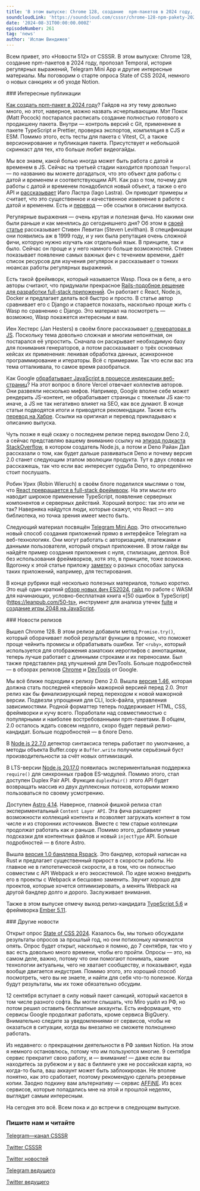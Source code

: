 ```yaml
---
title: 'В этом выпуске: Chrome 128, создание  npm-пакетов в 2024 году, пропозал Temporal, история регулярных выражений, Telegram Mini App и другие интересные материалы. Мы поговорим о старте опроса State of CSS 2024, немного о новых санкциях и об уходе Notion.'
soundcloudLink: 'https://soundcloud.com/csssr/chrome-128-npm-pakety-2024-temporal-telegram-mini-app-state-of-css-2024-ukhod-notion'
date: '2024-08-31T00:00:00.000Z'
episodeNumber: 261
tag: 'news'
author: 'Ислам Виндижев'
---
```


Всем привет, это «Новости 512» от CSSSR. В этом выпуске: Chrome 128, создание  npm-пакетов в 2024 году, пропозал Temporal, история регулярных выражений, Telegram Mini App и другие интересные материалы. Мы поговорим о старте опроса State of CSS 2024, немного о новых санкциях и об уходе Notion.

<ParagraphWithImage imageName="laptopNews" >
  ### Интересные публикации

[Как создать npm-пакет в 2024 году](https://www.totaltypescript.com/how-to-create-an-npm-package)? Гайдов на эту тему довольно много, но этот, наверное, можно назвать исчерпывающим. Мэт Покок (Matt Pocock) постарался расписать создание полностью готового к продакшену пакета. Внутри — контроль версий с Git, применение в пакете TypeScript и Prettier, проверка экспортов, компиляция в CJS и ESM. Помимо этого, есть тесты для пакета с Vitest, CI, а также версионирование и публикация пакета. Присутствует и небольшой скринкаст для тех, кто больше любит видеогайды.
</ParagraphWithImage>

Мы все знаем, какой болью иногда может быть работа с датой и временем в JS. Сейчас на третьей стадии находится пропозал `Temporal` — по названию вы можете догадаться, что это объект для работы с датой и временем и соответствующим API. Как раз о том, почему для работы с датой и временем понадобился новый объект, а также о его API и [рассказывает](https://docs.timetime.in/blog/js-dates-finally-fixed/) Иаго Ластра (Iago Lastra). Он приводит примеры и считает, что это существенное и качественное изменение в работе с датой и временем. Есть и [перевод](https://habr.com/ru/articles/838378/) — обе ссылки в описании выпуска.

Регулярные выражения — очень крутая и полезная фича. Но какими они были раньше и как менялись до сегодняшнего дня? Об этом в [своей статье](https://www.smashingmagazine.com/2024/08/history-future-regular-expressions-javascript/) рассказывает Стивен Левитан (Steven Levithan). В спецификации они появились аж в 1999 году, и у них была репутация очень сложной фичи, которую нужно изучать как отдельный язык. В принципе, так и было. Сейчас он проще и у него намного больше возможностей. Стивен показывает появление самых важных фич с течением времени, даёт список ресурсов для изучения регулярок и рассказывает о тонких нюансах работы регулярных выражений.

Есть такой фреймворк, который называется Wasp. Пока он в бете, а его авторы считают, что придумали прекрасное [Rails-подобное решение для разработки full-stack приложений](https://wasp-lang.dev/blog/2024/08/20/django-vs-wasp). Он работает с React, Node.js, Docker и предлагает делать всё быстро и просто. В статье автор сравнивает его с Django и старается показать, насколько проще жить с Wasp по сравнению с Django. Это материал на посмотреть — возможно, Wasp покажется интересным и вам.

Иен Хестерс (Jan Hesters) в своём блоге рассказывает [о генераторах в JS](https://www.reactsquad.io/blog/understanding-generators-in-javascript). Поскольку тема довольно сложная и многим непонятная, он постарался её упростить. Сначала он раскрывает необходимую базу для понимания генераторов, а потом рассказывает о трёх основных кейсах их применения: ленивая обработка данных, асинхронное программирование и итераторы. Всё с примерами. Так что если вас эта тема отталкивала, то самое время разобраться.

Как Google [обрабатывает JavaScript в процессе индексации веб-страниц](https://vercel.com/blog/how-google-handles-javascript-throughout-the-indexing-process)? На этот вопрос в блоге Vercel отвечает коллектив авторов. Они развеяли несколько мифов. Например, Google вполне себе может рендерить JS-контент, не обрабатывает страницы с тяжелым JS как-то иначе, а JS не так негативно влияет на SEO, как все думают. В конце статьи подводятся итоги и приводятся рекомендации. Также есть [перевод на Хабре](https://habr.com/ru/companies/timeweb/articles/836866/). Ссылки на оригинал и перевод прикладываю к описанию выпуска.

Чуть позже я ещё скажу о последнем релизе перед выходом Deno 2.0, а сейчас представляю вашему вниманию ссылку на [эпизод подкаста StackOverflow](https://stackoverflow.blog/2024/08/20/ryan-dahl-deno-20-scale-improve-npm-nodejs/), в котором создатель Node.js, а потом и Deno Райан Дал рассказали о том, как будет дальше развиваться Deno и почему версия 2.0 станет следующим этапом эволюции продукта. Тут в двух словах не расскажешь, так что если вас интересует судьба Deno, то определённо стоит послушать.

Робин Урих (Robin Wieruch) в своём блоге поделился мыслями о том, что [React превращается в full-stack фреймворк](https://www.robinwieruch.de/react-full-stack-framework/). На эти мысли его наводит широкое применение TypeScript, появление серверных компонентов и серверных действий. Хороший вопрос: так это или не так? Наверняка найдутся люди, которые скажут, что React — это библиотека, но точка зрения имеет место быть.

Следующий материал посвящён [Telegram Mini App](https://habr.com/ru/companies/amvera/articles/838180/). Это относительно новый способ создания приложений прямо в интерфейсе Telegram на веб-технологиях. Они могут работать с авторизацией, платежами и данными пользователя, который открыл приложение. В этом гайде вы найдёте пример создания приложения с нуля, стилизации, деплоя. Всё без использования фреймворков, хотя это, в принципе, тоже возможно. Вдогонку к этой статье приложу [заметку](https://habr.com/ru/articles/839432/) о разных способах запуска таких приложений, например, для тестирования.

В конце рубрики ещё несколько полезных материалов, только коротко. Это ещё один краткий [обзор новых фич ES2024](https://pawelgrzybek.com/whats-new-in-ecmascript-2024/), [гайд](https://habr.com/ru/articles/837692/) по работе с WASM для начинающих, условно-бесплатная книга «[50 ошибок в TypeScript](https://leanpub.com/50-ts», инструмент для анализа утечек [fuite](https://github.com/nolanlawson/fuite) и [создание игры 2048 на JavaScript](https://www.youtube.com/watch?v=RC_SglXG4Y8).

<ParagraphWithImage imageName="manWithLaptop">
  ### Новости релизов

Вышел Chrome 128. В этом релизе добавили метод `Promise.try()`, который оборачивает любой результат функции в промис, что поможет проще чейнить промисы и обрабатывать ошибки. Тег `<ruby>`, который используется для отображения азиатских иероглифов с аннотациями, теперь лучше работает с длинными строками и их переносами. Был также представлен ряд улучшений для DevTools. Больше подробностей — в обзорах релизов [Chrome](https://developer.chrome.com/blog/new-in-chrome-128) и [DevTools](https://developer.chrome.com/blog/new-in-devtools-128) от Google.
</ParagraphWithImage>

Мы всё ближе подходим к релизу Deno 2.0. Вышла [версия 1.46](https://deno.com/blog/v1.46), которая должна стать последней «первой» мажорной версией перед 2.0. Этот релиз как бы финализирующий перед переходом к новой мажорной версии. Подвезли упрощения для CLI, lock-файла, управления зависимостями. Родной форматтер теперь поддерживает HTML, CSS, фреймворки и кучу всего. Поработали над совместимостью с популярными и наиболее востребованными npm-пакетами. В общем, 2.0 осталось ждать совсем недолго, скоро будет первый релиз-кандидат. Больше подробностей — в блоге Deno.

В [Node.js 22.7.0](https://nodejs.org/en/blog/release/v22.7.0) детектор синтаксиса теперь работает по умолчанию, а методы объекта Buffer.copy и `Buffer.write` получили серьёзный буст производительности за счёт новых оптимизаций.

В LTS-версии [Node.js 20.17.0](https://nodejs.org/en/blog/release/v20.17.0) появилась экспериментальная поддержка `require()` для синхронных графов ES-модулей. Помимо этого, стал доступен Duplex Pair API. Функция `duplexPair()` этого API будет возвращать массив из двух дуплексных потоков, которыми можно пользоваться по своему усмотрению.

Доступен [Astro 4.14](https://astro.build/blog/astro-4140/). Наверное, главной фишкой релиза стал экспериментальный `Content Layer API`. Эта фича расширяет возможности коллекций контента и позволяет загружать контент в том числе и из сторонних источников. Вместе с тем старые коллекции продолжат работать как и раньше. Помимо этого, добавили умные подсказки для контентных файлов и новый `injectType` API. Больше подробностей — в блоге Astro.

Вышла [версия 1.0 бандлера Rspack](https://rspack.dev/). Это бандлер, который написан на Rust и предлагает существенный прирост в скорости работы. Но главное не в гипотетической скорости, а в том, что он полностью совместим с API Webpack и его экосистемой. По идее можно внедрить его в проекты с Webpack и бесшовно заменить. Звучит хорошо для проектов, которые хочется оптимизировать, а менять Webpack на другой бандлер долго и дорого. Заслуживает внимания.

Также в этом выпуске отмечу выход релиз-кандидата [TypeScript 5.6](https://devblogs.microsoft.com/typescript/announcing-typescript-5-6-rc/) и фреймворка [Ember 5.11](https://blog.emberjs.com/ember-released-5-11/).

<ParagraphWithImage imageName="laptopNews" >
    ### Другие новости

Открыт опрос [State of CSS 2024](https://stateofcss.com/en-US). Казалось бы, мы только обсуждали результаты опросов за прошлый год, но они потихоньку начинаются опять. Опрос будет открыт, насколько я помню, до 7 сентября, так что у вас есть довольно много времени, чтобы его пройти. Опросы — это, на самом деле, важно, потому что они помогают понимать, какие технологии актуальны, чего не хватает сообществу, и показывают, куда вообще двигается индустрия. Помимо этого, это хороший способ посмотреть, чего вы не знаете, и найти для себя что-то полезное. Когда будут результаты, мы их тоже обязательно обсудим.
</ParagraphWithImage>

12 сентября вступает в силу новый пакет санкций, который касается в том числе разного софта. Вы могли слышать, что Miro ушёл из РФ, но потом решил оставить бесплатные аккаунты. Есть информация, что сервисы Google продолжат работать, кроме сервиса BigQuery. Внимательно следите за уведомлениями от сервисов, чтобы не оказаться в ситуации, когда вы внезапно не сможете полноценно работать.

Из недавнего: о прекращении деятельности в РФ заявил Notion. На этом я немного остановлюсь, потому что им пользуются многие. 9 сентября сервис прекратит свою работу, и — внимание! — даже если вы находитесь за рубежом и у вас в биллинге уже не российская карта, но когда-то была, ваш аккаунт может быть заблокирован. Не вполне понятно, как это сработает, поэтому рекомендую сделать резервные копии. Заодно подкину вам альтернативу — сервис [AFFiNE](https://affine.pro/). Из всех сервисов, которые попадались мне на этой и прошлой неделях, выглядит самым интересным.

На сегодня это всё. Всем пока и до встречи в следующем выпуске.

  ### Пишите нам и читайте
  [Telegram—канал CSSSR](https://t.me/csssr)

  [Twitter CSSSR](https://twitter.com/csssr_dev)

  [Twitter новостей](https://twitter.com/csssr_news)

  [Telegram ведущего](https://t.me/Vindizh)

  [Twitter ведущего](https://twitter.com/Vindizh)
